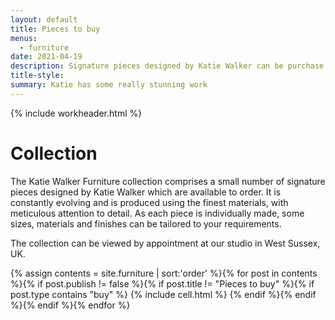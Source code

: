 ```yaml
---
layout: default
title: Pieces to buy
menus:
  - furniture
date: 2021-04-19
description: Signature pieces designed by Katie Walker can be purchase directly. This range is constantly evolving and is produced using the finest materials, with meticulous attention to detail. Some sizes, materials and finishes can be tailored to your requirements. The pieces can be viewed by appointment at our studio in West Sussex, UK.
title-style:
summary: Katie has some really stunning work
---
```


{% include workheader.html %}

<div class="work" markdown="1">

# Collection

The Katie Walker Furniture collection comprises a small number of signature pieces designed by Katie Walker which are available to order. It is constantly evolving and is produced using the finest materials, with meticulous attention to detail. As each piece is individually made, some sizes, materials and finishes can be tailored to your requirements.

The collection can be viewed by appointment at our studio in West Sussex, UK.

  <div class="grid clearfix">
    {% assign contents = site.furniture | sort:'order' %}{% for post in contents %}{% if post.publish != false %}{% if post.title != "Pieces to buy" %}{% if post.type contains "buy" %}
    {% include cell.html %}
    {% endif %}{% endif %}{% endif %}{% endfor %}
  </div>

</div>
